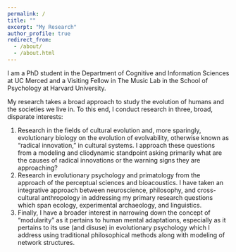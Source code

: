 ```yaml
---
permalink: /
title: ""
excerpt: "My Research"
author_profile: true
redirect_from: 
  - /about/
  - /about.html
---
```

I am a PhD student in the Department of Cognitive and Information Sciences at UC Merced and a Visiting Fellow in The Music Lab in the School of Psychology at Harvard University.

My research takes a broad approach to study the evolution of humans and the societies we live in. To this end, I conduct research in three, broad, disparate interests:

  1. Research in the fields of cultural evolution and, more sparingly, evolutionary biology on the evolution of evolvability, otherwise known as “radical innovation,” in cultural systems. I approach these questions from a modeling and cliodynamic standpoint asking primarily what are the causes of radical innovations or the warning signs they are approaching?
  2. Research in evolutionary psychology and primatology from the approach of the perceptual sciences and bioacoustics. I have taken an integrative approach between neuroscience, philosophy, and cross-cultural anthropology in addressing my primary research questions which span ecology, experimental archaeology, and linguistics.
  3. Finally, I have a broader interest in narrowing down the concept of “modularity” as it pertains to human mental adaptations, especially as it pertains to its use (and disuse) in evolutionary psychology which I address using traditional philosophical methods along with modeling of network structures.